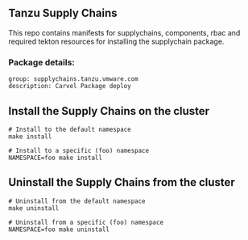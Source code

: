 ## Tanzu Supply Chains

This repo contains manifests for supplychains, components, rbac and required tekton resources for installing the supplychain package.

### Package details:
```
group: supplychains.tanzu.vmware.com
description: Carvel Package deploy
```

## Install the Supply Chains on the cluster
```
# Install to the default namespace
make install

# Install to a specific (foo) namespace
NAMESPACE=foo make install
```

## Uninstall the Supply Chains from the cluster
```
# Uninstall from the default namespace
make uninstall

# Uninstall from a specific (foo) namespace
NAMESPACE=foo make uninstall
```